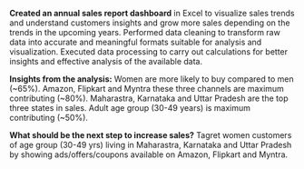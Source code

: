 **Created an annual sales report dashboard** in Excel to visualize sales trends and understand customers insights and grow more sales depending on the trends in the upcoming years.
Performed data cleaning to transform raw data into accurate and meaningful formats suitable for analysis and visualization.
Executed data processing to carry out calculations for better insights and effective analysis of the available data.

**Insights from the analysis:**
Women are more likely to buy compared to men (~65%).
Amazon, Flipkart and Myntra these three channels are maximum contributing (~80%).
Maharastra, Karnataka and Uttar Pradesh are the top three states in sales.
Adult age group (30-49 years) is maximum contributing (~50%).

**What should be the next step to increase sales?**
Tagret women customers of age group (30-49 yrs) living in Maharastra, Karnataka and Uttar Pradesh by showing ads/offers/coupons available on Amazon, Flipkart and Myntra.
